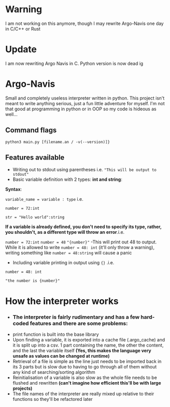 # Warning
I am not working on this anymore, though I may rewrite Argo-Navis one day in C/C++ or Rust
# Update
I am now rewriting Argo Navis in C. Python version is now dead ig


# Argo-Navis
Small and completely useless interpreter written in python. This project isn't meant to write anything serious, just a fun little adventure for myself. I'm not that good at programming in python or in OOP so my code is hideous as well...

## Command flags


`python3 main.py [filename.an / -v(--version)]}`

## Features available
- Writing out to stdout using parentheses i.e. `"This will be output to stdout"`
- Basic variable definition with 2 types: **int and string**:

**Syntax**: 

`variable_name = variable : type` i.e. 

`number = 72:int`

`str = "Hello world":string`

**If a variable is already defined, you don't need to specify its type, rather, you shouldn't, as a different type will throw an error**.i.e.

`number = 72:int`
`number = 48`
`"{number}"`
-This will print out 48 to output. While it is allowed to write `number = 48: int` (it'll only throw a warning), writing something like `number = 48:string` will cause a panic

- Including variable printing in output using `{}` .i.e.

`number = 48: int`

`"the number is {number}"`



# How the interpreter works
- ### The interpreter is fairly rudimentary and has a few hard-coded features and there are some problems:
- print function is built into the base library
- Upon finding a variable, it is exported into a cache file (.argo_cache) and it is split up into a csv. 1 part containing the name, the other the content, and the last the variable itself **(Yes, this makes the language very unsafe as values can be changed at runtime)**
- Retrieval of a file is simple as the line just needs to be imported back in its 3 parts but is slow due to having to go through all of them without any kind of searching/sorting algorithm
- Reinitialisation of a variable is also slow as the whole file needs to be flushed and rewritten **(can't imagine how efficient this'll be with large projects)**
- The file names of the interpreter are really mixed up relative to their functions so they'll be refactored later
